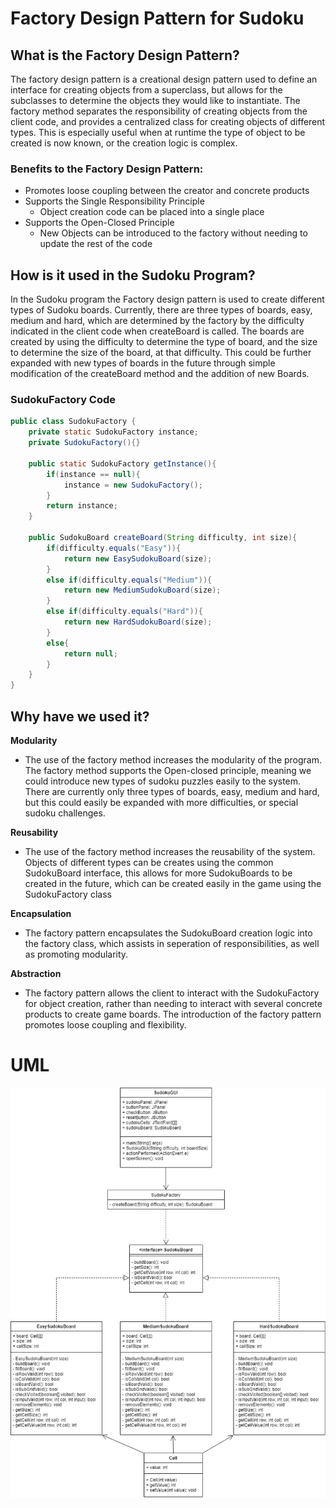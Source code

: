 # Factory Design Pattern for Sudoku

## What is the Factory Design Pattern?
The factory design pattern is a creational design pattern used to define an interface for creating objects from a superclass, but allows for the subclasses to determine the objects they would like to instantiate. The factory method separates the responsibility of creating objects from the client code, and provides a centralized class for creating objects of different types. This is especially useful when at runtime the type of object to be created is now known, or the creation logic is complex. 
### **Benefits to the Factory Design Pattern:**
- Promotes loose coupling between the creator and concrete products
- Supports the Single Responsibility Principle
  - Object creation code can be placed into a single place
- Supports the Open-Closed Principle
  - New Objects can be introduced to the factory without needing to update the rest of the code

## How is it used in the Sudoku Program?
In the Sudoku program the Factory design pattern is used to create different types of Sudoku boards. Currently, there are three types of boards, easy, medium and hard, which are determined by the factory by the difficulty indicated in the client code when createBoard is called. The boards are created by using the difficulty to determine the type of board, and the size to determine the size of the board, at that difficulty. This could be further expanded with new types of boards in the future through simple modification of the createBoard method and the addition of new Boards.
### **SudokuFactory Code**
```java
public class SudokuFactory {
    private static SudokuFactory instance;
    private SudokuFactory(){}
    
    public static SudokuFactory getInstance(){
        if(instance == null){
            instance = new SudokuFactory();
        }
        return instance;
    }

    public SudokuBoard createBoard(String difficulty, int size){
        if(difficulty.equals("Easy")){
            return new EasySudokuBoard(size);
        }
        else if(difficulty.equals("Medium")){
            return new MediumSudokuBoard(size);
        }
        else if(difficulty.equals("Hard")){
            return new HardSudokuBoard(size);
        }
        else{
            return null;
        }
    }
}

```


## Why have we used it?
**Modularity**
- The use of the factory method increases the modularity of the program. The factory method supports the Open-closed principle, meaning we could introduce new types of sudoku puzzles easily to the system. There are currently only three types of boards, easy, medium and hard, but this could easily be expanded with more difficulties, or special sudoku challenges. 

**Reusability**
- The use of the factory method increases the reusability of the system. Objects of different types can be creates using the common SudokuBoard interface, this allows for more SudokuBoards to be created in the future, which can be created easily in the game using the SudokuFactory class

**Encapsulation**
- The factory pattern encapsulates the SudokuBoard creation logic into the factory class, which assists in seperation of responsibilities, as well as promoting modularity.

**Abstraction**
- The factory pattern allows the client to interact with the SudokuFactory for object creation, rather than needing to interact with several concrete products to create game boards. The introduction of the factory pattern promotes loose coupling and flexibility.


# UML
![Factory UML](../data/Factory-UML.png)
